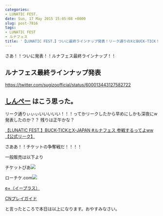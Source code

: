 ```yaml
---
categories:
- LUNATIC FEST.
date: Sun, 17 May 2015 15:05:08 +0000
slug: post-7816
tags:
- LUNATIC FEST
- ルナフェス
title: '【LUNATIC FEST.】ついに最終ラインナップ発表！リーク通りのXとBUCK-TICK！ #ルナフェス'
---
```


さあ！！ついに発表！！ルナフェス最終ラインナップ！！<!--more--><h2>ルナフェス最終ラインナップ発表</h2>

https://twitter.com/sugizoofficial/status/600013443127582722


<h2><a href="https://twitter.com/s_s_p_y" target="_blank">しんぺー</a> はこう思った。</h2>


リーク通りぃぃぃいいいいい！！！ってかリークしたから早めにしかも深夜にw発表したのか？？
残りは正午かな？

<a href="https://www.warawareotoko.com/2015/05/16/post-7802/">【LUNATIC FEST.】BUCK-TICKとX-JAPAN #ルナフェス 参戦するってよww【公式リーク】</a>


さああ！！チケットの争奪戦だ！！！！

一般販売は以下より

チケットぴあ![](images/show?id=x1UgY2pYB6o&bids=292260.10000029&type=3&subid=0)

ローチケ.com![](images/show?id=x1UgY2pYB6o&bids=363173.4&type=3&subid=0)

<a href="http://eplus.jp/sys/main.jsp">e+（イープラス）</a>

<a href="http://www.cnplayguide.com/">CNプレイガイド</a>


と言ったところで本日は以上になります。おやすみなさい。